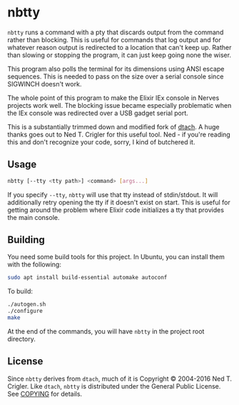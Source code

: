 # nbtty

`nbtty` runs a command with a pty that discards output from the command rather
than blocking.  This is useful for commands that log output and for whatever
reason output is redirected to a location that can't keep up.  Rather than
slowing or stopping the program, it can just keep going none the wiser.

This program also polls the terminal for its dimensions using ANSI escape
sequences. This is needed to pass on the size over a serial console since
SIGWINCH doesn't work.

The whole point of this program to make the Elixir IEx console in Nerves
projects work well. The blocking issue became especially problematic when the
IEx console was redirected over a USB gadget serial port.

This is a substantially trimmed down and modified fork of
[dtach](https://github.com/crigler/dtach). A huge thanks goes out to Ned T.
Crigler for this useful tool. Ned - if you're reading this and don't recognize
your code, sorry, I kind of butchered it.

## Usage

```sh
nbtty [--tty <tty path>] <command> [args...]
```

If you specify `--tty`, `nbtty` will use that tty instead of stdin/stdout. It
will additionally retry opening the tty if it doesn't exist on start. This is
useful for getting around the problem where Elixir code initializes a tty that
provides the main console.

## Building

You need some build tools for this project. In Ubuntu, you can install them
with the following:

```sh
sudo apt install build-essential automake autoconf
```

To build:

```sh
./autogen.sh
./configure
make
```

At the end of the commands, you will have `nbtty` in the project root directory.

## License

Since `nbtty` derives from `dtach`, much of it is Copyright © 2004-2016 Ned T.
Crigler.  Like `dtach`, `nbtty` is distributed under the General Public License.
See [COPYING](COPYING) for details.
